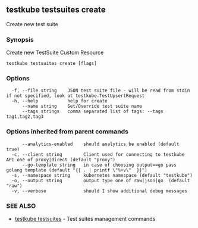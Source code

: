 ## testkube testsuites create

Create new test suite

### Synopsis

Create new TestSuite Custom Resource

```
testkube testsuites create [flags]
```

### Options

```
  -f, --file string    JSON test suite file - will be read from stdin if not specified, look at testkube.TestUpsertRequest
  -h, --help           help for create
      --name string    Set/Override test suite name
      --tags strings   comma separated list of tags: --tags tag1,tag2,tag3
```

### Options inherited from parent commands

```
      --analytics-enabled    should analytics be enabled (default true)
  -c, --client string        Client used for connecting to testkube API one of proxy|direct (default "proxy")
      --go-template string   in case of choosing output==go pass golang template (default "{{ . | printf \"%+v\"  }}")
  -s, --namespace string     kubernetes namespace (default "testkube")
  -o, --output string        output type one of raw|json|go  (default "raw")
  -v, --verbose              should I show additional debug messages
```

### SEE ALSO

* [testkube testsuites](testkube_testsuites.md)	 - Test suites management commands


